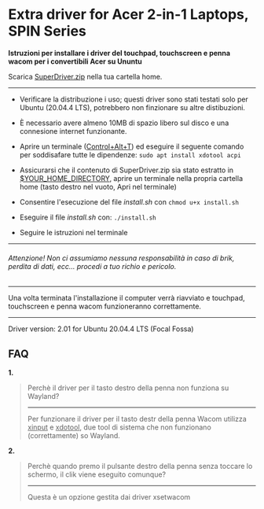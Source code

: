 # Extra driver for Acer 2-in-1 Laptops, SPIN Series

**Istruzioni per installare i driver del touchpad, touchscreen e penna wacom per i convertibili Acer su Ununtu**

Scarica <u>SuperDriver.zip</u> nella tua cartella home.

---

- Verificare la distribuzione i uso; questi driver sono stati testati solo per Ubuntu (20.04.4 LTS), potrebbero non finzionare su altre distibuzioni.
  
- È necessario avere almeno 10MB di spazio libero sul disco e una connesione internet funzionante.
  
- Aprire un terminale (<u>Control+Alt+T</u>) ed eseguire il seguente comando per soddisafare tutte le dipendenze: `sudo apt install xdotool acpi`
  
- Assicurarsi che il contenuto di SuperDriver.zip sia stato estratto in <u>$YOUR_HOME_DIRECTORY</u>, aprire un terminale nella propria cartella home (tasto destro nel vuoto, Apri nel terminale)
  
- Consentire l'esecuzione del file *install.sh* con `chmod u+x install.sh`
  
- Eseguire il file *install.sh* con: `./install.sh`
  
- Seguire le istruzioni nel terminale
  

---

###### Attenzione! Non ci assumiamo nessuna responsabilità in caso di brik, perdita di dati, ecc... procedi a tuo richio e pericolo.

---

Una volta terminata l'installazione il computer verrà riavviato e touchpad, touchscreen e penna wacom funzioneranno correttamente.

---

Driver version: 2.01 for Ubuntu 20.04.4 LTS (Focal Fossa)


## FAQ

**1.**

> Perchè il driver per il tasto destro della penna non funziona su Wayland?
> 
> ---
> 
> Per funzionare il driver per il tasto destr della penna Wacom utilizza <u>xinput</u> e <u>xdotool</u>, due tool di sistema che non funzionano (correttamente) so Wayland.

**2.**

> Perchè quando premo il pulsante destro della penna senza toccare lo schermo, il clik viene eseguito comunque?
> 
> ---
> 
> Questa è un opzione gestita dai driver xsetwacom
